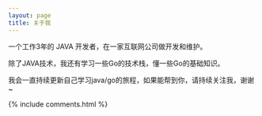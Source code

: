 ```yaml
---
layout: page
title: 关于我 
---
```


一个工作3年的 JAVA 开发者，在一家互联网公司做开发和维护。

除了JAVA技术，我还有学习一些Go的技术栈，懂一些Go的基础知识。

我会一直持续更新自己学习java/go的旅程，如果能帮到你，请持续关注我，谢谢~

{% include comments.html %}

